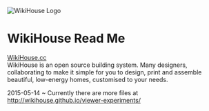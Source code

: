 ![WikiHouse Logo]( https://avatars2.githubusercontent.com/u/12211409?v=3&s=300 )

WikiHouse Read Me
===

<span style=display:none; >[View as web page]( http://WikiHouse-Foundation.github.io/index.html#./readme.md# "view the files as apps." ) </span>  

[WikiHouse.cc]( http://www.wikihouse.cc/ )  
WikiHouse is an open source building system. Many designers, collaborating to make it simple for you 
to design, print and assemble beautiful, low-energy homes, customised to your needs.

2015-05-14 ~ Currently there are more files at <http://wikihouse.github.io/viewer-experiments/>